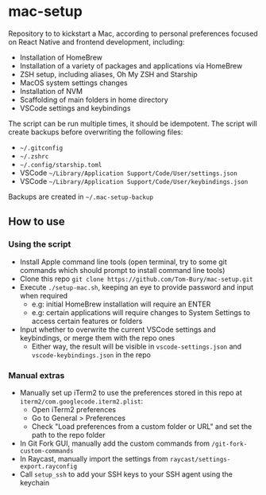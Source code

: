 # mac-setup

Repository to to kickstart a Mac, according to personal preferences focused on React Native and frontend development, including:

- Installation of HomeBrew
- Installation of a variety of packages and applications via HomeBrew
- ZSH setup, including aliases, Oh My ZSH and Starship
- MacOS system settings changes
- Installation of NVM
- Scaffolding of main folders in home directory
- VSCode settings and keybindings

The script can be run multiple times, it should be idempotent.
The script will create backups before overwriting the following files:

- `~/.gitconfig`
- `~/.zshrc`
- `~/.config/starship.toml`
- VSCode `~/Library/Application Support/Code/User/settings.json`
- VSCode `~/Library/Application Support/Code/User/keybindings.json`

Backups are created in `~/.mac-setup-backup`

## How to use

### Using the script

- Install Apple command line tools (open terminal, try to some git commands which should prompt to install command line tools)
- Clone this repo `git clone https://github.com/Tom-Bury/mac-setup.git`
- Execute `./setup-mac.sh`, keeping an eye to provide password and input when required
  - e.g: initial HomeBrew installation will require an ENTER
  - e.g: certain applications will require changes to System Settings to access certain features or folders
- Input whether to overwrite the current VSCode settings and keybindings, or merge them with the repo ones
  - Either way, the result will be visible in `vscode-settings.json` and `vscode-keybindings.json` in the repo

### Manual extras

- Manually set up iTerm2 to use the preferences stored in this repo at `iterm2/com.googlecode.iterm2.plist`:
  - Open iTerm2 preferences
  - Go to General > Preferences
  - Check "Load preferences from a custom folder or URL" and set the path to the repo folder
- In Git Fork GUI, manually add the custom commands from `/git-fork-custom-commands`
- In Raycast, manually import the settings from `raycast/settings-export.rayconfig`
- Call `setup_ssh` to add your SSH keys to your SSH agent using the keychain